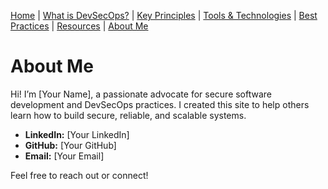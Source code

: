 [Home](index.md) | [What is DevSecOps?](what-is-devsecops.md) | [Key Principles](key-principles.md) | [Tools & Technologies](tools-and-technologies.md) | [Best Practices](best-practices.md) | [Resources](resources.md) | [About Me](about.md)

# About Me

Hi! I’m [Your Name], a passionate advocate for secure software development and DevSecOps practices. I created this site to help others learn how to build secure, reliable, and scalable systems.

- **LinkedIn:** [Your LinkedIn]
- **GitHub:** [Your GitHub]
- **Email:** [Your Email]

Feel free to reach out or connect!
